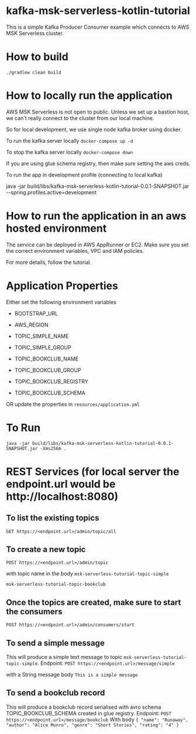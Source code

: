 # kafka-msk-serverless-kotlin-tutorial
This is a simple Kafka Producer Consumer example which connects to AWS MSK Serverless cluster. 

# How to build
`./gradlew clean build`

# How to locally run the application

AWS MSK Serverless is not open to public. Unless we set up a bastion host, we can't really connect to the cluster from our local machine. 

So for local development, we use single node kafka broker using docker.

To run the kafka server locally
`docker-compose up -d`

To stop the kafka server locally
`docker-compose down`

If you are using glue schema registry, then make sure setting the aws creds.

To run the app in development profile (connecting to local kafka)

java -jar build/libs/kafka-msk-serverless-kotlin-tutorial-0.0.1-SNAPSHOT.jar --spring.profiles.active=development

# How to run the application in an aws hosted environment
The service can be deployed in AWS AppRunner or EC2. Make sure you set the correct environment variables, VPC and IAM policies.

For more details, follow the tutorial.

# Application Properties
Either set the following environment variables
* BOOTSTRAP_URL
* AWS_REGION

* TOPIC_SIMPLE_NAME
* TOPIC_SIMPLE_GROUP

* TOPIC_BOOKCLUB_NAME
* TOPIC_BOOKCLUB_GROUP
* TOPIC_BOOKCLUB_REGISTRY
* TOPIC_BOOKCLUB_SCHEMA

OR update the properties in `resources/application.yml`

# To Run
`java -jar build/libs/kafka-msk-serverless-kotlin-tutorial-0.0.1-SNAPSHOT.jar -Xms256m .`

# REST Services (for local server the endpoint.url would be http://localhost:8080)
## To list the existing topics
`GET https://<endpoint.url>/admin/topic/all`

## To create a new topic
`POST https://<endpoint.url>/admin/topic`

with topic name in the body
`msk-serverless-tutorial-topic-simple`

`msk-serverless-tutorial-topic-bookclub`

## Once the topics are created, make sure to start the consumers
`POST https://<endpoint.url>/admin/consumers/start`

## To send a simple message
This will produce a simple text message to topic `msk-serverless-tutorial-topic-simple`.
Endpoint:
`POST https://<endpoint.url>/message/simple`

with a String message body
`This is a simple message`

## To send a bookclub record
This will produce a bookclub record serialised with avro schema TOPIC_BOOKCLUB_SCHEMA created in glue registry.
Endpoint:
`POST https://<endpoint.url>/message/bookclub`
With body 
`
{
    "name": "Runaway",
    "author": "Alice Munro",
    "genre": "Short Stories",
    "rating": "4"
}
`

